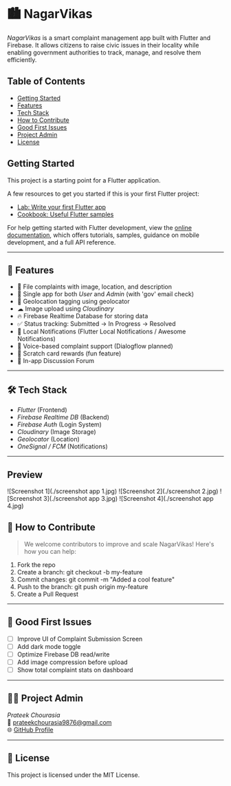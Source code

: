 # 🏙 NagarVikas

*NagarVikas* is a smart complaint management app built with Flutter and Firebase. It allows citizens to raise civic issues in their locality while enabling government authorities to track, manage, and resolve them efficiently.

## Table of Contents

- [Getting Started](#getting-started)
- [Features](#-features)
- [Tech Stack](#-tech-stack)
- [How to Contribute](#-how-to-contribute)
- [Good First Issues](#-good-first-issues)
- [Project Admin](#-project-admin)
- [License](#-license)

## Getting Started

This project is a starting point for a Flutter application.

A few resources to get you started if this is your first Flutter project:

- [Lab: Write your first Flutter app](https://docs.flutter.dev/get-started/codelab)  
- [Cookbook: Useful Flutter samples](https://docs.flutter.dev/cookbook)

For help getting started with Flutter development, view the [online documentation](https://docs.flutter.dev/), which offers tutorials, samples, guidance on mobile development, and a full API reference.



---

## 📱 Features

- 🧾 File complaints with image, location, and description  
- 👥 Single app for both *User* and *Admin* (with 'gov' email check)  
- 📍 Geolocation tagging using geolocator  
- ☁ Image upload using *Cloudinary*  
- 🔥 Firebase Realtime Database for storing data  
- ✅ Status tracking: Submitted → In Progress → Resolved  
- 🔔 Local Notifications (Flutter Local Notifications / Awesome Notifications)  
- 🎤 Voice-based complaint support (Dialogflow planned)  
- 🧩 Scratch card rewards (fun feature)  
- 💬 In-app Discussion Forum

---

## 🛠 Tech Stack

- *Flutter* (Frontend)
- *Firebase Realtime DB* (Backend)
- *Firebase Auth* (Login System)
- *Cloudinary* (Image Storage)
- *Geolocator* (Location)
- *OneSignal / FCM* (Notifications)

---

## Preview

![Screenshot 1](./screenshot app 1.jpg)
![Screenshot 2](./screenshot 2.jpg)
![Screenshot 3](./screenshot app 3.jpg)
![Screenshot 4](./screenshot app 4.jpg)

## 🤝 How to Contribute

> We welcome contributors to improve and scale NagarVikas! Here's how you can help:

1. Fork the repo
2. Create a branch: git checkout -b my-feature
3. Commit changes: git commit -m "Added a cool feature"
4. Push to the branch: git push origin my-feature
5. Create a Pull Request

---

## 📌 Good First Issues

- [ ] Improve UI of Complaint Submission Screen  
- [ ] Add dark mode toggle  
- [ ] Optimize Firebase DB read/write  
- [ ] Add image compression before upload  
- [ ] Show total complaint stats on dashboard

---

## 🧑‍💻 Project Admin

*Prateek Chourasia*  
📧 prateekchourasia9876@gmail.com  
🌐 [GitHub Profile](https://github.com/Prateek9876)

---

## 📄 License

This project is licensed under the MIT License.
